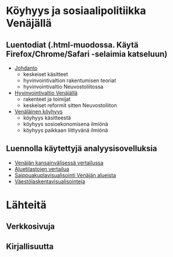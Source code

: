 # Köyhyys ja sosiaalipolitiikka Venäjällä

Luentodiat (.html-muodossa. Käytä Firefox/Chrome/Safari -selaimia katseluun)
-------------------------------------------

- [Johdanto](https://rawgithub.com/muuankarski/sosiaalipolitiikka-venaja/master/johdanto.html)
    - keskeiset käsitteet
    - hyvinvointivaltion rakentumisen teoriat
    - hyvinvointivaltio Neuvostoliitossa
- [Hyvinvointivaltio Venäjällä](https://rawgithub.com/muuankarski/sosiaalipolitiikka-venaja/master/sosiaalipolitiikka.html)
    - rakenteet ja toimijat
    - keskeiset reformit sitten Neuvostoliiton
- [Venäläinen köyhyys](https://rawgithub.com/muuankarski/sosiaalipolitiikka-venaja/master/koyhyys.html)
    - köyhyys käsitteestä
    - köyhyys sosioekonomisena ilmiönä
    - köyhyys paikkaan liittyvänä ilmiönä

Luennolla käytettyjä analyysisovelluksia
-------------------------------------------

- [Venäjän kansainvälisessä vertailussa](http://glimmer.rstudio.com/muuankarski/QogCorrEastE)
- [Aluetilastojen vertailua](http://glimmer.rstudio.com/muuankarski/rus_region_fi/)
- [Saippuakuplavisualisointi Venäjän alueista](https://github.com/muuankarski/rusRegionGVis)
- [Väestölaskentavisualisointeja](https://github.com/muuankarski/censusanalysis)

Lähteitä 
============================================


Verkkosivuja
-------------------------------------------


Kirjallisuutta
-------------------------------------------


